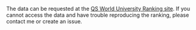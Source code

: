 The data can be requested at the [QS World University Ranking site](https://www.topuniversities.com/university-rankings/world-university-rankings/2023). If you cannot access the data and have trouble reproducing the ranking, please contact me or create an issue.
